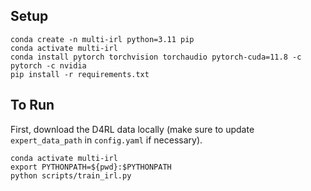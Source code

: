 ## Setup
```
conda create -n multi-irl python=3.11 pip
conda activate multi-irl
conda install pytorch torchvision torchaudio pytorch-cuda=11.8 -c pytorch -c nvidia
pip install -r requirements.txt
```
## To Run
First, download the D4RL data locally (make sure to update `expert_data_path` in `config.yaml` if necessary).
```
conda activate multi-irl
export PYTHONPATH=${pwd}:$PYTHONPATH
python scripts/train_irl.py
```
